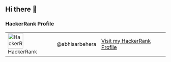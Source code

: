 ## Hi there 👋

<!--
**behera-abhisar/behera-abhisar** is a ✨ _special_ ✨ repository because its `README.md` (this file) appears on your GitHub profile.

Here are some ideas to get you started:

- 🔭 I’m currently working on ...
- 🌱 I’m currently learning ...
- 👯 I’m looking to collaborate on ...
- 🤔 I’m looking for help with ...
- 💬 Ask me about ...
- 📫 How to reach me: ...
- 😄 Pronouns: ...
- ⚡ Fun fact: ...
-->

### HackerRank Profile

<table>
  <tr>
    <td>
      <img 
        src="https://upload.wikimedia.org/wikipedia/commons/6/65/HackerRank_logo.png" 
        alt="HackerRank" 
        width="48" height="48" 
      />
      HackerRank
    </td>
    <td>
      @abhisarbehera
    </td>
    <td>
      <a href="https://www.hackerrank.com/profile/abhisarbehera" target="_blank">
        Visit my HackerRank Profile
      </a>
    </td>
  </tr>
</table>
